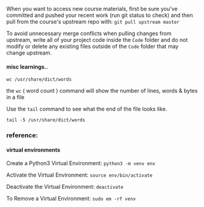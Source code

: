 When you want to access new course materials, first be sure you've committed and pushed your recent work (run git status to check) and then pull from the course's upstream repo with: `git pull upstream master`

To avoid unnecessary merge conflicts when pulling changes from upstream, write all of your project code inside the `Code` folder and do not modify or delete any existing files outside of the `Code` folder that may change upstream.

#### misc learnings..

`wc /usr/share/dict/words`

the `wc` ( word count ) command will show the number of lines, words & bytes in a file

Use the `tail` command to see what the end of the file looks like.

`tail -5 /usr/share/dict/words`

### reference:

#### virtual environments

Create a Python3 Virtual Environment:
`python3 -m venv env`

Activate the Virtual Environment:
`source env/bin/activate`

Deactivate the Virtual Environment:
`deactivate`

To Remove a Virtual Environment:
`sudo em -rf venv`
